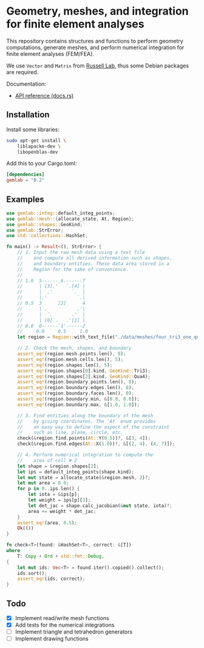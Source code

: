 # Geometry, meshes, and integration for finite element analyses

This repository contains structures and functions to perform geometry computations, generate meshes, and perform numerical integration for finite element analyses (FEM/FEA).

We use `Vector` and `Matrix` from [Russell Lab](https://github.com/cpmech/russell), thus some Debian packages are required.

Documentation:

- [API reference (docs.rs)](https://docs.rs/gemlab)

## Installation

Install some libraries:

```bash
sudo apt-get install \
    liblapacke-dev \
    libopenblas-dev
```

Add this to your Cargo.toml:

```toml
[dependencies]
gemlab = "0.2"
```

## Examples

```rust
use gemlab::integ::default_integ_points;
use gemlab::mesh::{allocate_state, At, Region};
use gemlab::shapes::GeoKind;
use gemlab::StrError;
use std::collections::HashSet;

fn main() -> Result<(), StrError> {
    // 1. Input the raw mesh data using a text file
    //    and compute all derived information such as shapes,
    //    and boundary entities. These data area stored in a
    //    Region for the sake of convenience.
    //
    // 1.0  5------,6.------7
    //      | [3],'   `.[4] |
    //      |  ,'       `.  |
    //      |,'           `.|
    // 0.5  3      [2]      4
    //      |`.           .'|
    //      |  `.       .'  |
    //      | [0]`.   .'[1] |
    // 0.0  0------`1'------2
    //     0.0     0.5     1.0
    let region = Region::with_text_file("./data/meshes/four_tri3_one_qua4.msh", false)?;

    // 2. Check the mesh, shapes, and boundary
    assert_eq!(region.mesh.points.len(), 8);
    assert_eq!(region.mesh.cells.len(), 5);
    assert_eq!(region.shapes.len(), 5);
    assert_eq!(region.shapes[0].kind, GeoKind::Tri3);
    assert_eq!(region.shapes[2].kind, GeoKind::Qua4);
    assert_eq!(region.boundary.points.len(), 8);
    assert_eq!(region.boundary.edges.len(), 8);
    assert_eq!(region.boundary.faces.len(), 0);
    assert_eq!(region.boundary.min, &[0.0, 0.0]);
    assert_eq!(region.boundary.max, &[1.0, 1.0]);

    // 3. Find entities along the boundary of the mesh
    //    by giving coordinates. The `At` enum provides
    //    an easy way to define the aspect of the constraint
    //    such as line, plane, circle, etc.
    check(&region.find.points(At::Y(0.5))?, &[3, 4]);
    check(&region.find.edges(At::X(1.0))?, &[(2, 4), (4, 7)]);

    // 4. Perform numerical integration to compute the
    //    area of cell # 2
    let shape = &region.shapes[2];
    let ips = default_integ_points(shape.kind);
    let mut state = allocate_state(&region.mesh, 2)?;
    let mut area = 0.0;
    for p in 0..ips.len() {
        let iota = &ips[p];
        let weight = ips[p][3];
        let det_jac = shape.calc_jacobian(&mut state, iota)?;
        area += weight * det_jac;
    }
    assert_eq!(area, 0.5);
    Ok(())
}

fn check<T>(found: &HashSet<T>, correct: &[T])
where
    T: Copy + Ord + std::fmt::Debug,
{
    let mut ids: Vec<T> = found.iter().copied().collect();
    ids.sort();
    assert_eq!(ids, correct);
}
```

## Todo

- [x] Implement read/write mesh functions
- [x] Add tests for the numerical integrations
- [ ] Implement triangle and tetrahedron generators
- [ ] Implement drawing functions
